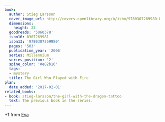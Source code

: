 ```yaml
---
book:
  author: Stieg Larsson
  cover_image_url: http://covers.openlibrary.org/b/isbn/9780307269980-L.jpg
  dimensions:
    height: 23
  goodreads: '5060378'
  isbn10: 0307269981
  isbn13: '9780307269980'
  pages: '503'
  publication_year: '2006'
  series: Millennium
  series_position: '2'
  spine_color: '#e82b16'
  tags:
  - mystery
  title: The Girl Who Played with Fire
plan:
  date_added: '2017-02-01'
related_books:
- book: stieg-larsson/the-girl-with-the-dragon-tattoo
  text: The previous book in the series.
---
```


+1 from [Eva](https://literatur.social/@Columbia/104231525124552719)
